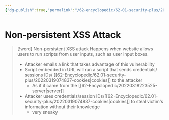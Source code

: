 ```yaml
---
{"dg-publish":true,"permalink":"/62-encyclopedic/62-01-security-plus/20220603113827-non-persistent-xss-attack/","dgHomeLink":true,"dgPassFrontmatter":false}
---
```



# Non-persistent XSS Attack

>[!word] Non-persistent XSS attack
> Happens when website allows users to run scripts from user inputs, such as user input boxes. 
> - Attacker emails a link that takes advantage of this vulnerability
> - Script embedded in URL will run a script that sends credentials/ sessions IDs/ [[62-Encyclopedic/62.01-security-plus/20220319074837-cookies|cookies]] to the attacker
>     - As if it came from the [[62-Encyclopedic/20220318223525-server|server]] 
> - Attacker uses credentials/session IDs/[[62-Encyclopedic/62.01-security-plus/20220319074837-cookies|cookies]] to steal victim's information without their knowledge 
>     - very sneaky 
